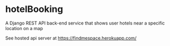 # hotelBooking
A Django REST API back-end service that shows user hotels near a specific location on a map

See hosted api server at https://findmespace.herokuapp.com/ 
